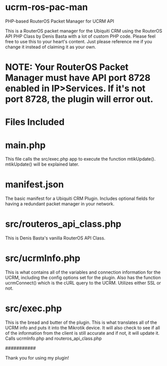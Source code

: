 # ucrm-ros-pac-man
PHP-based RouterOS Packet Manager for UCRM API

This is a RouterOS packet manager for the Ubiquiti CRM using the RouterOS API PHP Class by Denis Basta with a lot of custom PHP code. Please feel free to use this to your heart's content. Just please reference me if you change it instead of claiming it as your own.

# NOTE: Your RouterOS Packet Manager must have API port 8728 enabled in IP>Services. If it's not port 8728, the plugin will error out.

# Files Included

# main.php
This file calls the src/exec.php app to execute the function mtikUpdate(). mtikUpdate() will be explained later.

# manifest.json
The basic manifest for a Ubiquiti CRM Plugin. Includes optional fields for having a redundant packet manager in your network.

# src/routeros_api_class.php
This is Denis Basta's vanilla RouterOS API Class.

# src/ucrmInfo.php
This is what contains all of the variables and connection information for the UCRM, including the config options set for the plugin. Also has the function ucrmConnect() which is the cURL query to the UCRM. Utilizes either SSL or not.

# src/exec.php
This is the bread and butter of the plugin. This is what translates all of the UCRM info and puts it into the Mikrotik device. It will also check to see if all of the information from the client is still accurate and if not, it will update it. Calls ucrmInfo.php and routeros_api_class.php

###########

Thank you for using my plugin!
